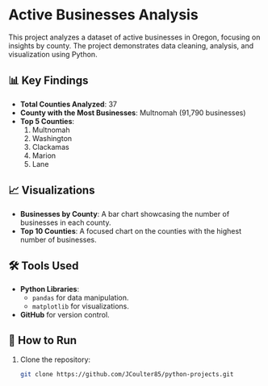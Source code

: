 # Active Businesses Analysis

This project analyzes a dataset of active businesses in Oregon, focusing on insights by county. The project demonstrates data cleaning, analysis, and visualization using Python.

## 📊 Key Findings
- **Total Counties Analyzed**: 37
- **County with the Most Businesses**: Multnomah (91,790 businesses)
- **Top 5 Counties**:
  1. Multnomah
  2. Washington
  3. Clackamas
  4. Marion
  5. Lane

## 📈 Visualizations
- **Businesses by County**: A bar chart showcasing the number of businesses in each county.
- **Top 10 Counties**: A focused chart on the counties with the highest number of businesses.

## 🛠️ Tools Used
- **Python Libraries**: 
  - `pandas` for data manipulation.
  - `matplotlib` for visualizations.
- **GitHub** for version control.

## 🚀 How to Run
1. Clone the repository:
   ```bash
   git clone https://github.com/JCoulter85/python-projects.git
